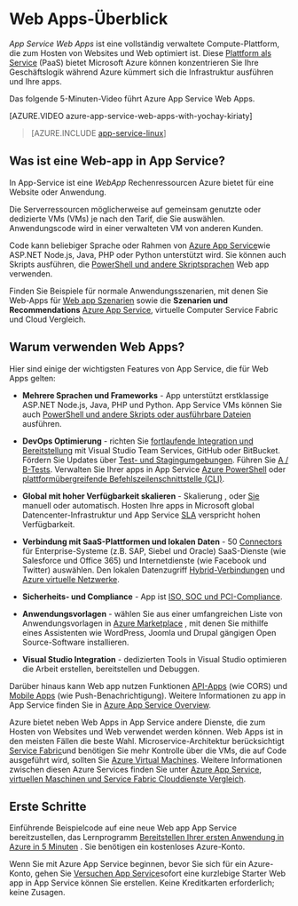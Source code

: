<properties
    pageTitle="Web Apps-Übersicht | Microsoft Azure"
    description="Erfahren Sie, wie Azure App Service entwickeln können und Host ASP.NET-Webanwendungen"
    services="app-service\web"
    documentationCenter=""
    authors="cephalin"
    manager="erikre"
    editor=""/>

<tags
    ms.service="app-service-web"
    ms.workload="web"
    ms.tgt_pltfrm="na"
    ms.devlang="na"
    ms.topic="get-started-article"
    ms.date="10/28/2016"
    ms.author="cephalin"/>

# <a name="web-apps-overview"></a>Web Apps-Überblick

*App Service Web Apps* ist eine vollständig verwaltete Compute-Plattform, die zum Hosten von Websites und Web optimiert ist. Diese [Plattform als Service](https://en.wikipedia.org/wiki/Platform_as_a_service) (PaaS) bietet Microsoft Azure können konzentrieren Sie Ihre Geschäftslogik während Azure kümmert sich die Infrastruktur ausführen und Ihre apps.

Das folgende 5-Minuten-Video führt Azure App Service Web Apps.

[AZURE.VIDEO azure-app-service-web-apps-with-yochay-kiriaty]

>[AZURE.INCLUDE [app-service-linux](../../includes/app-service-linux.md)]

## <a name="what-is-a-web-app-in-app-service"></a>Was ist eine Web-app in App Service?

In App-Service ist eine *WebApp* Rechenressourcen Azure bietet für eine Website oder Anwendung.  

Die Serverressourcen möglicherweise auf gemeinsam genutzte oder dedizierte VMs (VMs) je nach den Tarif, die Sie auswählen. Anwendungscode wird in einer verwalteten VM von anderen Kunden.

Code kann beliebiger Sprache oder Rahmen von [Azure App Service](../app-service/app-service-value-prop-what-is.md)wie ASP.NET Node.js, Java, PHP oder Python unterstützt wird. Sie können auch Skripts ausführen, die [PowerShell und andere Skriptsprachen](web-sites-create-web-jobs.md#acceptablefiles) Web app verwenden.

Finden Sie Beispiele für normale Anwendungsszenarien, mit denen Sie Web-Apps für [Web app Szenarien](https://azure.microsoft.com/documentation/scenarios/web-app/) sowie die **Szenarien und Recommendations** [Azure App Service](choose-web-site-cloud-service-vm.md#scenarios), virtuelle Computer Service Fabric und Cloud Vergleich.

## <a name="why-use-web-apps"></a>Warum verwenden Web Apps?

Hier sind einige der wichtigsten Features von App Service, die für Web Apps gelten:

- **Mehrere Sprachen und Frameworks** - App unterstützt erstklassige ASP.NET Node.js, Java, PHP und Python. App Service VMs können Sie auch [PowerShell und andere Skripts oder ausführbare Dateien](../app-service-web/web-sites-create-web-jobs.md) ausführen.

- **DevOps Optimierung** - richten Sie [fortlaufende Integration und Bereitstellung](../app-service-web/app-service-continuous-deployment.md) mit Visual Studio Team Services, GitHub oder BitBucket. Fördern Sie Updates über [Test- und Stagingumgebungen](../app-service-web/web-sites-staged-publishing.md). Führen Sie [A / B-Tests](../app-service-web/app-service-web-test-in-production-get-start.md). Verwalten Sie Ihrer apps in App Service [Azure PowerShell](../powershell-install-configure.md) oder [plattformübergreifende Befehlszeilenschnittstelle (CLI)](../xplat-cli-install.md).

- **Global mit hoher Verfügbarkeit skalieren** - Skalierung [,](../app-service-web/web-sites-scale.md) oder [Sie](../monitoring-and-diagnostics/insights-how-to-scale.md) manuell oder automatisch. Hosten Ihre apps in Microsoft global Datencenter-Infrastruktur und App Service [SLA](https://azure.microsoft.com/support/legal/sla/app-service/) verspricht hohen Verfügbarkeit.

- **Verbindung mit SaaS-Plattformen und lokalen Daten** - 50 [Connectors](../connectors/apis-list.md) für Enterprise-Systeme (z.B. SAP, Siebel und Oracle) SaaS-Dienste (wie Salesforce und Office 365) und Internetdienste (wie Facebook und Twitter) auswählen. Den lokalen Datenzugriff [Hybrid-Verbindungen](../biztalk-services/integration-hybrid-connection-overview.md) und [Azure virtuelle Netzwerke](../app-service-web/web-sites-integrate-with-vnet.md).

- **Sicherheits- und Compliance** - App ist [ISO, SOC und PCI-Compliance](https://www.microsoft.com/TrustCenter/).

- **Anwendungsvorlagen** - wählen Sie aus einer umfangreichen Liste von Anwendungsvorlagen in [Azure Marketplace](https://azure.microsoft.com/marketplace/) , mit denen Sie mithilfe eines Assistenten wie WordPress, Joomla und Drupal gängigen Open Source-Software installieren.

- **Visual Studio Integration** - dedizierten Tools in Visual Studio optimieren die Arbeit erstellen, bereitstellen und Debuggen.

Darüber hinaus kann Web app nutzen Funktionen [API-Apps](../app-service-api/app-service-api-apps-why-best-platform.md) (wie CORS) und [Mobile Apps](../app-service-mobile/app-service-mobile-value-prop.md) (wie Push-Benachrichtigung). Weitere Informationen zu app in App Service finden Sie in [Azure App Service Overview](../app-service/app-service-value-prop-what-is.md).

Azure bietet neben Web Apps in App Service andere Dienste, die zum Hosten von Websites und Web verwendet werden können. Web Apps ist in den meisten Fällen die beste Wahl.  Microservice-Architektur berücksichtigt [Service Fabric](https://azure.microsoft.com/documentation/services/service-fabric)und benötigen Sie mehr Kontrolle über die VMs, die auf Code ausgeführt wird, sollten Sie [Azure Virtual Machines](https://azure.microsoft.com/documentation/services/virtual-machines/). Weitere Informationen zwischen diesen Azure Services finden Sie unter [Azure App Service, virtuellen Maschinen und Service Fabric Clouddienste Vergleich](choose-web-site-cloud-service-vm.md).

## <a name="getting-started"></a>Erste Schritte

Einführende Beispielcode auf eine neue Web app App Service bereitzustellen, das Lernprogramm [Bereitstellen Ihrer ersten Anwendung in Azure in 5 Minuten](app-service-web-get-started.md) . Sie benötigen ein kostenloses Azure-Konto.

Wenn Sie mit Azure App Service beginnen, bevor Sie sich für ein Azure-Konto, gehen Sie [Versuchen App Service](http://go.microsoft.com/fwlink/?LinkId=523751)sofort eine kurzlebige Starter Web app in App Service können Sie erstellen. Keine Kreditkarten erforderlich; keine Zusagen.
